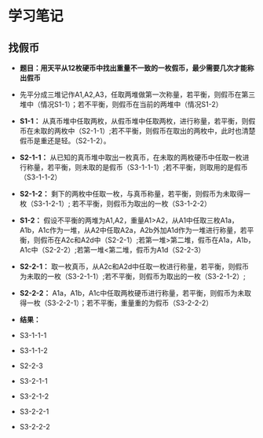 # 学习笔记
## 找假币
- **题目：用天平从12枚硬币中找出重量不一致的一枚假币，最少需要几次才能称出假币**
- 先平分成三堆记作A1,A2,A3，任取两堆做第一次称量，若平衡，则假币在第三堆中（情况S1-1）；若不平衡，则假币在当前的两堆中（情况S1-2）
- **S1-1：** 从真币堆中任取两枚，从假币堆中任取两枚，进行称量，若平衡，则假币在未取的两枚中（S2-1-1）;若不平衡，则假币在取出的两枚中，此时也清楚假币是重还是轻。（S2-1-2）。
- **S2-1-1：** 从已知的真币堆中取出一枚真币，在未取的两枚硬币中任取一枚进行称量，若平衡，则未取的是假币（S3-1-1-1）;若不平衡，则取用的是假币（S3-1-1-2）
- **S2-1-2：** 剩下的两枚中任取一枚，与真币称量，若平衡，则假币为未取得一枚（S3-1-2-1）; 若不平衡，则假币为取出的一枚（S3-1-2-2）

- **S1-2：** 假设不平衡的两堆为A1,A2，重量A1>A2，从A1中任取三枚A1a，A1b，A1c作为一堆，从A2中任取A2a，A2b外加A1d作为一堆进行称量，若平衡，则假币在A2c和A2d中（S2-2-1）;若第一堆>第二堆，假币在A1a，A1b，A1c中（S2-2-2）;若第一堆<第二堆，假币为A1d（S2-2-3）


- **S2-2-1：** 取一枚真币，从A2c和A2d中任取一枚进行称量，若平衡，则假币为未取的一枚（S3-2-1-1）;若不平衡，则假币为取出的一枚（S3-2-1-2）;


- **S2-2-2：** A1a，A1b，A1c中任取两枚硬币进行称量，若平衡，则假币为未取得一枚（S3-2-2-1）；若不平衡，重量重的为假币（S3-2-2-2）

- **结果：**
- S3-1-1-1
- S3-1-1-2
- S2-2-3
- S3-2-1-1
- S3-2-1-2
- S3-2-2-1
- S3-2-2-2
